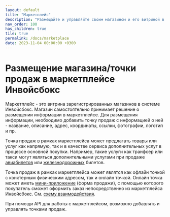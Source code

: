 ```yaml
---
layout: default
title: "Маркетплейс"
description: "Размещайте и управляйте своим магазином и его витриной в маркетплейсе Инвойсбокс"
nav_order: 100
has_children: true
tile: true
permalink: /docs/marketplace
date: 2023-11-04 00:00:00 +0300
---
```


# Размещение магазина/точки продаж в маркетплейсе Инвойсбокс

Маркетплейс - это витрина зарегистрированных магазинов в системе Инвойсбокс. Магазин самостоятельно
принимает решение о размещении информации в маркетплейсе. Для размещения информации, необходимо
добавить точку продаж с информацией о ней - название, описание, адрес, координаты, ссылки, фотографии,
логотип и пр.

Точка продаж в рамках маркетплейса может предлагать товары или услуг как напрямую, так и в качестве
сервиса дополнительных услуг в процессе основной покупки. Например, такие услуги как транфсер или
такси могут являться дополнительными услугами при продаже [авиабилетов](/docs/scenarios/aircarriers)
или [железнодорожных](/docs/scenarios/railway-carriers) билетов.

Точка продаж в рамках маркетплейса может являтся как офлайн точкой с конктерным физическим адресом,
так и онлайн точкой. Онлайн точка может иметь [мини-приложение](/docs/marketplace/mini-apps/) (форма
продажи), с помощью которого покупатель сможет оформить заказ непосредственно из маркетплейса Инвойсбокс.
См. [схему взаимодействия](/docs/marketplace/schema/).

При помощи API для работы с маркетплейсом, возможно добавлять и управлять точками продаж.
